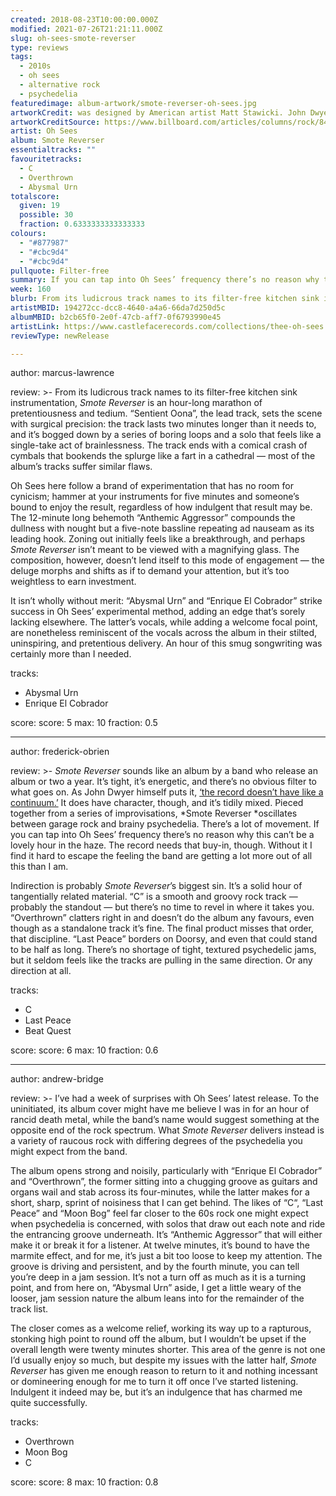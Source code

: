 ```yaml
---
created: 2018-08-23T10:00:00.000Z
modified: 2021-07-26T21:21:11.000Z
slug: oh-sees-smote-reverser
type: reviews
tags:
  - 2010s
  - oh sees
  - alternative rock
  - psychedelia
featuredimage: album-artwork/smote-reverser-oh-sees.jpg
artworkCredit: was designed by American artist Matt Stawicki. John Dwyer had always wanted to work with an artist with a pulp science fiction background. ‘It was two different worlds coming together,’ Dwyer said.
artworkCreditSource: https://www.billboard.com/articles/columns/rock/8468833/oh-sees-smote-reverser-interview
artist: Oh Sees
album: Smote Reverser
essentialtracks: ""
favouritetracks:
  - C
  - Overthrown
  - Abysmal Urn
totalscore:
  given: 19
  possible: 30
  fraction: 0.6333333333333333
colours:
  - "#877987"
  - "#cbc9d4"
  - "#cbc9d4"
pullquote: Filter-free
summary: If you can tap into Oh Sees’ frequency there’s no reason why this can’t be a lovely hour in the haze. The record needs that buy-in, though. Without it I find it hard to escape the feeling the band are getting a lot more out of all this than I am.
week: 160
blurb: From its ludicrous track names to its filter-free kitchen sink instrumentation, *Smote Reverser* is an hour-long marathon of pretentiousness and tedium.
artistMBID: 194272cc-dcc8-4640-a4a6-66da7d250d5c
albumMBID: b2cb65f0-2e0f-47cb-aff7-0f6793990e45
artistLink: https://www.castlefacerecords.com/collections/thee-oh-sees
reviewType: newRelease

---
```


author: marcus-lawrence

review: >-
  From its ludicrous track names to its filter-free kitchen sink instrumentation, *Smote Reverser* is an hour-long marathon of pretentiousness and tedium. “Sentient Oona”, the lead track, sets the scene with surgical precision: the track lasts two minutes longer than it needs to, and it’s bogged down by a series of boring loops and a solo that feels like a single-take act of brainlessness. The track ends with a comical crash of cymbals that bookends the splurge like a fart in a cathedral — most of the album’s tracks suffer similar flaws.

  Oh Sees here follow a brand of experimentation that has no room for cynicism; hammer at your instruments for five minutes and someone’s bound to enjoy the result, regardless of how indulgent that result may be. The 12-minute long behemoth “Anthemic Aggressor” compounds the dullness with nought but a five-note bassline repeating ad nauseam as its leading hook. Zoning out initially feels like a breakthrough, and perhaps *Smote Reverser* isn’t meant to be viewed with a magnifying glass. The composition, however, doesn’t lend itself to this mode of engagement — the deluge morphs and shifts as if to demand your attention, but it’s too weightless to earn investment.

  It isn’t wholly without merit: “Abysmal Urn” and “Enrique El Cobrador” strike success in Oh Sees’ experimental method, adding an edge that’s sorely lacking elsewhere. The latter’s vocals, while adding a welcome focal point, are nonetheless reminiscent of the vocals across the album in their stilted, uninspiring, and pretentious delivery. An hour of this smug songwriting was certainly more than I needed.

tracks:
  - Abysmal Urn
  - ­­Enrique El Cobrador

score:
  score: 5
  max: 10
  fraction: 0.5

---
author: frederick-obrien

review: >-
  *Smote Reverser* sounds like an album by a band who release an album or two a year. It’s tight, it’s energetic, and there’s no obvious filter to what goes on. As John Dwyer himself puts it, [‘the record doesn’t have like a continuum.’](https://www.billboard.com/articles/columns/rock/8468833/oh-sees-smote-reverser-interview) It does have character, though, and it’s tidily mixed. Pieced together from a series of improvisations, *Smote Reverser *oscillates between garage rock and brainy psychedelia. There’s a lot of movement. If you can tap into Oh Sees’ frequency there’s no reason why this can’t be a lovely hour in the haze. The record needs that buy-in, though. Without it I find it hard to escape the feeling the band are getting a lot more out of all this than I am.

  Indirection is probably *Smote Reverser*’s biggest sin. It’s a solid hour of tangentially related material. “C” is a smooth and groovy rock track — probably the standout — but there’s no time to revel in where it takes you. “Overthrown” clatters right in and doesn’t do the album any favours, even though as a standalone track it’s fine. The final product misses that order, that discipline. “Last Peace” borders on Doorsy, and even that could stand to be half as long. There’s no shortage of tight, textured psychedelic jams, but it seldom feels like the tracks are pulling in the same direction. Or any direction at all.

tracks:
  - C
  - ­­Last Peace
  - ­­Beat Quest

score:
  score: 6
  max: 10
  fraction: 0.6

---
author: andrew-bridge

review: >-
  I’ve had a week of surprises with Oh Sees’ latest release. To the uninitiated, its album cover might have me believe I was in for an hour of rancid death metal, while the band’s name would suggest something at the opposite end of the rock spectrum. What *Smote Reverser* delivers instead is a variety of raucous rock with differing degrees of the psychedelia you might expect from the band.

  The album opens strong and noisily, particularly with “Enrique El Cobrador” and “Overthrown”, the former sitting into a chugging groove as guitars and organs wail and stab across its four-minutes, while the latter makes for a short, sharp, sprint of noisiness that I can get behind. The likes of “C“, “Last Peace” and “Moon Bog” feel far closer to the 60s rock one might expect when psychedelia is concerned, with solos that draw out each note and ride the entrancing groove underneath. It’s “Anthemic Aggressor” that will either make it or break it for a listener. At twelve minutes, it’s bound to have the marmite effect, and for me, it’s just a bit too loose to keep my attention. The groove is driving and persistent, and by the fourth minute, you can tell you’re deep in a jam session. It’s not a turn off as much as it is a turning point, and from here on, “Abysmal Urn” aside, I get a little weary of the looser, jam session nature the album leans into for the remainder of the track list.

  The closer comes as a welcome relief, working its way up to a rapturous, stonking high point to round off the album, but I wouldn’t be upset if the overall length were twenty minutes shorter. This area of the genre is not one I’d usually enjoy so much, but despite my issues with the latter half, *Smote Reverser* has given me enough reason to return to it and nothing incessant or domineering enough for me to turn it off once I’ve started listening. Indulgent it indeed may be, but it’s an indulgence that has charmed me quite successfully.

tracks:
  - Overthrown
  - ­­Moon Bog
  - ­­C
  
score:
  score: 8
  max: 10
  fraction: 0.8
